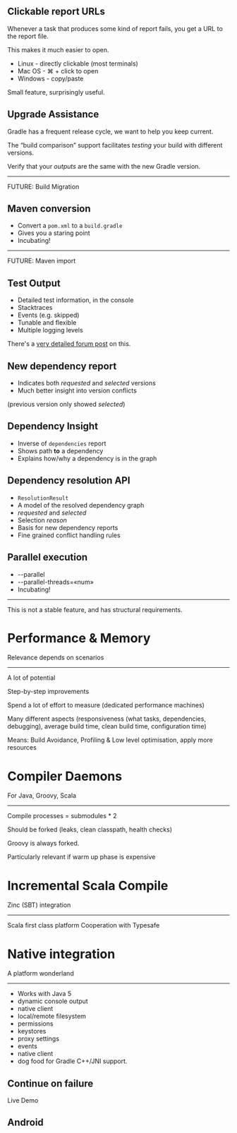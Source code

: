 ## Clickable report URLs

Whenever a task that produces some kind of report fails, you get a URL to the report file.

This makes it much easier to open.

* Linux - directly clickable (most terminals)
* Mac OS - ⌘ + click to open
* Windows - copy/paste

Small feature, surprisingly useful.

## Upgrade Assistance

Gradle has a frequent release cycle, we want to help you keep current.

The “build comparison” support facilitates _testing_ your build with different versions.

Verify that your _outputs_ are the same with the new Gradle version.

--- 

FUTURE: Build Migration

## Maven conversion

* Convert a `pom.xml` to a `build.gradle`
* Gives you a staring point
* Incubating!

--- 

FUTURE: Maven import

## Test Output

* Detailed test information, in the console
* Stacktraces
* Events (e.g. skipped)
* Tunable and flexible
* Multiple logging levels

There's a [very detailed forum post](http://forums.gradle.org/gradle/topics/whats_new_in_gradle_1_1_test_logging) on this.

## New dependency report

* Indicates both *requested* and *selected* versions
* Much better insight into version conflicts

(previous version only showed *selected*)

## Dependency Insight

* Inverse of `dependencies` report
* Shows path **to** a dependency
* Explains how/why a dependency is in the graph

## Dependency resolution API

* `ResolutionResult`
* A model of the resolved dependency graph
* *requested* and *selected*
* Selection *reason*
* Basis for new dependency reports
* Fine grained conflict handling rules 

## Parallel execution

* --parallel 
* --parallel-threads=«num»
* Incubating!

---

This is not a stable feature, and has structural requirements.

# Performance & Memory

Relevance depends on scenarios

---

A lot of potential

Step-by-step improvements

Spend a lot of effort to measure (dedicated performance machines)

Many different aspects (responsiveness (what tasks, dependencies, debugging), average build time, clean build time, configuration time)

Means: Build Avoidance, Profiling & Low level optimisation, apply more resources

# Compiler Daemons

For Java, Groovy, Scala

---

Compile processes = submodules * 2

Should be forked (leaks, clean classpath, health checks)

Groovy is always forked.

Particularly relevant if warm up phase is expensive

# Incremental Scala Compile

Zinc (SBT) integration

---

Scala first class platform 
Cooperation with Typesafe

# Native integration

A platform wonderland

---

* Works with Java 5
* dynamic console output
* native client
* local/remote filesystem
* permissions
* keystores
* proxy settings
* events
* native client
* dog food for Gradle C++/JNI support.

## Continue on failure

Live Demo

## Android


